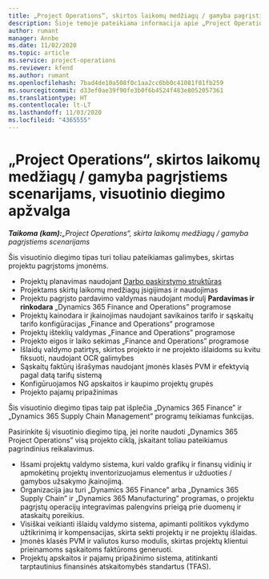 ```yaml
---
title: „Project Operations“, skirtos laikomų medžiagų / gamyba pagrįstiems scenarijams, visuotinio diegimo apžvalga
description: Šioje temoje pateikiama informacija apie „Project Operations“, skirtos laikomų medžiagų / gamyba pagrįstiems scenarijams, visuotinio diegimo tipą.
author: rumant
manager: Annbe
ms.date: 11/02/2020
ms.topic: article
ms.service: project-operations
ms.reviewer: kfend
ms.author: rumant
ms.openlocfilehash: 7bad4de10a508f0c1aa2cc6bb0c41081f81fb259
ms.sourcegitcommit: d33ef0ae39f90fe3b0f6b4524f483e8052057361
ms.translationtype: HT
ms.contentlocale: lt-LT
ms.lasthandoff: 11/03/2020
ms.locfileid: "4365555"
---
```

# <a name="project-operations-for-stockedproduction-based-scenarios-deployment-overview"></a>„Project Operations“, skirtos laikomų medžiagų / gamyba pagrįstiems scenarijams, visuotinio diegimo apžvalga

_**Taikoma (kam):**„Project Operations“, skirta laikomų medžiagų / gamyba pagrįstiems scenarijams_


Šis visuotinio diegimo tipas turi toliau pateikiamas galimybes, skirtas projektu pagrįstoms įmonėms.

- Projektų planavimas naudojant [Darbo paskirstymo struktūras](work-breakdown-structures.md)
- Projektams skirtų laikomų medžiagų įsigijimas ir naudojimas
- Projektu pagrįsto pardavimo valdymas naudojant modulį **Pardavimas ir rinkodara** „Dynamics 365 Finance and Operations” programose
- Projektų kainodara ir įkainojimas naudojant savikainos tarifo ir sąskaitų tarifo konfigūracijas „Finance and Operations” programose
- Projektų išteklių valdymas „Finance and Operations” programose
- Projekto eigos ir laiko sekimas „Finance and Operations” programose
- Išlaidų valdymo patirtys, skirtos projekto ir ne projekto išlaidoms su kvitu fiksuoti, naudojant OCR galimybes
- Sąskaitų faktūrų išrašymas naudojant įmonės klasės PVM ir efektyvią pagal datą tarifų sistemą
- Konfigūruojamos NG apskaitos ir kaupimo projektų grupės
- Projekto pajamų pripažinimas

Šis visuotinio diegimo tipas taip pat išplečia „Dynamics 365 Finance” ir „Dynamics 365 Supply Chain Management” programų teikiamas funkcijas.

Pasirinkite šį visuotinio diegimo tipą, jei norite naudoti „Dynamics 365 Project Operations” visą projekto ciklą, įskaitant toliau pateikiamus pagrindinius reikalavimus.

- Išsami projektų valdymo sistema, kuri valdo grafikų ir finansų vidinių ir apmokėtinų projektų inventorizuojamus elementus ir užduoties / gamybos užsakymo įkainojimą.
- Organizacija jau turi „Dynamics 365 Finance” arba „Dynamics 365 Supply Chain” ir „Dynamics 365 Manufacturing” programas, o projektu pagrįstų operacijų integravimas palengvins prieigą prie duomenų ir ataskaitų poreikius.
- Visiškai veikianti išlaidų valdymo sistema, apimanti politikos vykdymo užtikrinimą ir kompensacijas, skirta sekti projektų ir ne projektų išlaidas.
- Įmonės klasės PVM ir valiutos kurso modulis, skirtas projektų klientui prieinamoms sąskaitoms faktūroms generuoti.
- Projektų apskaitos ir pajamų pripažinimo sistema, atitinkanti tarptautinius finansinės atskaitomybės standartus (TFAS).

